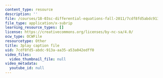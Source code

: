 ```yaml
---
content_type: resource
description: ''
file: /courses/18-03sc-differential-equations-fall-2011/7cdf8fd5abdc913aaa35a53a042edff0_UCpMao94iFg.srt
file_type: application/x-subrip
learning_resource_types: []
license: https://creativecommons.org/licenses/by-nc-sa/4.0/
ocw_type: OCWFile
resourcetype: Other
title: 3play caption file
uid: 7cdf8fd5-abdc-913a-aa35-a53a042edff0
video_files:
  video_thumbnail_file: null
video_metadata:
  youtube_id: null
---
```

